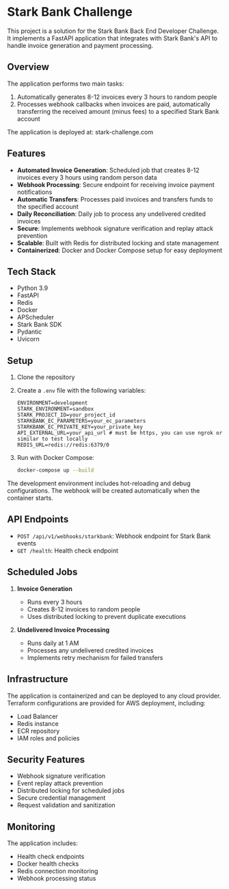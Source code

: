 # Stark Bank Challenge

This project is a solution for the Stark Bank Back End Developer Challenge. It implements a FastAPI application that integrates with Stark Bank's API to handle invoice generation and payment processing.

## Overview

The application performs two main tasks:
1. Automatically generates 8-12 invoices every 3 hours to random people
2. Processes webhook callbacks when invoices are paid, automatically transferring the received amount (minus fees) to a specified Stark Bank account

The application is deployed at: stark-challenge.com

## Features

- **Automated Invoice Generation**: Scheduled job that creates 8-12 invoices every 3 hours using random person data
- **Webhook Processing**: Secure endpoint for receiving invoice payment notifications
- **Automatic Transfers**: Processes paid invoices and transfers funds to the specified account
- **Daily Reconciliation**: Daily job to process any undelivered credited invoices
- **Secure**: Implements webhook signature verification and replay attack prevention
- **Scalable**: Built with Redis for distributed locking and state management
- **Containerized**: Docker and Docker Compose setup for easy deployment

## Tech Stack

- Python 3.9
- FastAPI
- Redis
- Docker
- APScheduler
- Stark Bank SDK
- Pydantic
- Uvicorn


## Setup

1. Clone the repository
2. Create a `.env` file with the following variables:
   ```
   ENVIRONMENT=development
   STARK_ENVIRONMENT=sandbox
   STARK_PROJECT_ID=your_project_id
   STARKBANK_EC_PARAMETERS=your_ec_parameters
   STARKBANK_EC_PRIVATE_KEY=your_private_key
   API_EXTERNAL_URL=your_api_url # must be https, you can use ngrok or similar to test locally
   REDIS_URL=redis://redis:6379/0
   ```

3. Run with Docker Compose:
   ```bash
   docker-compose up --build
   ```

The development environment includes hot-reloading and debug configurations. The webhook will be created automatically when the container starts.

## API Endpoints

- `POST /api/v1/webhooks/starkbank`: Webhook endpoint for Stark Bank events
- `GET /health`: Health check endpoint

## Scheduled Jobs

1. **Invoice Generation**
   - Runs every 3 hours
   - Creates 8-12 invoices to random people
   - Uses distributed locking to prevent duplicate executions

2. **Undelivered Invoice Processing**
   - Runs daily at 1 AM
   - Processes any undelivered credited invoices
   - Implements retry mechanism for failed transfers

## Infrastructure

The application is containerized and can be deployed to any cloud provider. Terraform configurations are provided for AWS deployment, including:
- Load Balancer
- Redis instance
- ECR repository
- IAM roles and policies

## Security Features

- Webhook signature verification
- Event replay attack prevention
- Distributed locking for scheduled jobs
- Secure credential management
- Request validation and sanitization

## Monitoring

The application includes:
- Health check endpoints
- Docker health checks
- Redis connection monitoring
- Webhook processing status
